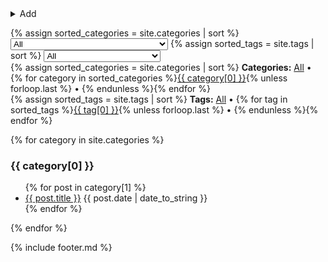 ---
---
<details>
  <summary>Add</summary>
  <script>
    function editor(){
      const category = document.getElementById('category').value.toLowerCase().replace(/[^a-zA-Z0-9]+/g,'-');
      const date = "{{ site.time | date: '%Y-%m-%d-' }}";
      const title = document.getElementById('title').value.toLowerCase().replace(/[^a-zA-Z0-9]+/g,'-');
      const tags = document.getElementById('tags').value;
      const url='{{ site.github.repository_url }}/new/main?filename=' + category + '/_posts/' + date + title + '.md&value=---%0Atags:%20[' + tags + ']%0A---%0A';
      location = url;
      return true
    };
  </script>
  <form>
    <input id=title placeholder=Title required>
    <input id=category placeholder=Category required>
    <input id=tags placeholder=Tags>
    <input type=submit onclick='editor()' value='Editor'>
  </form>
</details>
<p></p>
{% assign sorted_categories = site.categories | sort %}
<select name="category" id="category">
    <option value="all">All</option>
    {% for category in sorted_categories %}<option value="{{ category[0] }}">{{ category[0] }} ({{ category[1] | size }})</option>{% endfor %}
</select>
{% assign sorted_tags = site.tags | sort %}
<select name="tag" id="tag">
    <option value="all">All</option>
    {% for tag in sorted_tags %}<option value="{{ tag[0] }}">{{ tag[0] }} ({{ tag[1] | size }})</option>{% endfor %}
</select>
<div class='categories'>{% assign sorted_categories = site.categories | sort %}
  <strong>Categories:</strong> <a href='#' class='muted-link'>All</a> • {% for category in sorted_categories %}<a href='#'>{{ category[0] }}</a>{% unless forloop.last %} • {% endunless %}{% endfor %}
</div>  

<div class='tags'>{% assign sorted_tags = site.tags | sort %}
  <strong>Tags:</strong> <a href='#' class='muted-link'>All</a> • {% for tag in sorted_tags %}<a href='#'>{{ tag[0] }}</a>{% unless forloop.last %} • {% endunless %}{% endfor %}
</div>

<script>
  document.querySelectorAll('select').forEach(select => {
    select.onchange = (e) => {
      const value = e.target.value;
      const id = e.target.id;
      if (category == 'all') {
        document.querySelectorAll('[' + id +']').forEach(el => el.style.display = 'revert');
      } else {
        document.querySelectorAll('[' + id +']').forEach(el => el.style.display = 'none');
        document.querySelectorAll('[' + id +'="' + value + '"]').forEach(el => el.style.display = 'revert')
      }
      console.log(id, value);
    }
  });
  document.querySelectorAll('.categories a').forEach(link => {
    link.onclick = (e) => {
      e.preventDefault();
      document.querySelectorAll('.categories a').forEach(el => el.classList.remove('muted-link'));
      e.target.classList.add('muted-link');
      const category = e.target.innerHTML;
      if (category == 'All') {
        document.querySelectorAll('[category]').forEach(el => el.style.display = 'revert');
      } else {
        document.querySelectorAll('[category]').forEach(el => el.style.display = 'none');
        document.querySelectorAll('[category="' + category + '"]').forEach(el => el.style.display = 'revert')
      }
    }
  });
  document.querySelectorAll('.tags a').forEach(link => {
    link.onclick = (e) => {
      e.preventDefault();
      document.querySelectorAll('.tags a').forEach(el => el.classList.remove('muted-link'));
      e.target.classList.add('muted-link');
      const tag = e.target.innerHTML;
      if (tag == 'All') {
        document.querySelectorAll('[tags]').forEach(el => el.style.display = 'revert');
      } else {
        document.querySelectorAll('[tags]').forEach(el => el.style.display = 'none');
        document.querySelectorAll('[tags*="' + tag + '"]').forEach(el => el.style.display = 'revert')
      }
    }
  });
</script>

{% for category in site.categories %}<div category='{{ category[0] }}' tags='{{ category[1] | map: "tags" | join: " " }}'><h3>{{ category[0] }}</h3><ul>
{% for post in category[1] %}<li tags='{{ post.tags | join: " " }}'> <a href='{{ post.url | absolute_url }}'>{{ post.title }}</a> {{ post.date | date_to_string }}</li>
{% endfor %}</ul></div>
{% endfor %}

{% include footer.md %}
